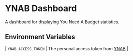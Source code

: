 # YNAB Dashboard
A dashboard for displaying You Need A Budget statistics.

## Environment Variables
| `YNAB_ACCESS_TOKEN` | The personal access token from [YNAB](https://app.youneedabudget.com/settings/developer) |